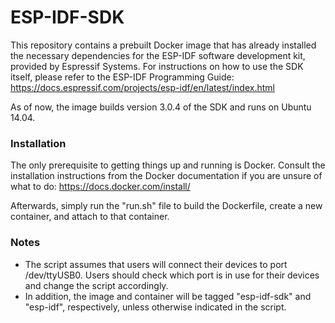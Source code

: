 # ESP-IDF-SDK #

This repository contains a prebuilt Docker image that has already installed the necessary dependencies for the ESP-IDF software development kit, provided by Espressif Systems. For instructions on how to use the SDK itself, please refer to the ESP-IDF Programming Guide: https://docs.espressif.com/projects/esp-idf/en/latest/index.html

As of now, the image builds version 3.0.4 of the SDK and runs on Ubuntu 14.04.

### Installation ###

The only prerequisite to getting things up and running is Docker. Consult the installation instructions from the Docker documentation if you are unsure of what to do: https://docs.docker.com/install/

Afterwards, simply run the "run.sh" file to build the Dockerfile, create a new container, and attach to that container. 

### Notes ###

 - The script assumes that users will connect their devices to port /dev/ttyUSB0. Users should check which port is in use for their devices and change the script accordingly.
 - In addition, the image and container will be tagged "esp-idf-sdk" and "esp-idf", respectively, unless otherwise indicated in the script.
